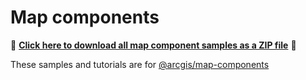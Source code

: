 # Map components

📁 **[Click here to download all map component samples as a ZIP file](https://download-directory.github.io?url=https://github.com/Esri/jsapi-resources/tree/main/component-samples/map-components/samples)** 📁

These samples and tutorials are for [@arcgis/map-components](https://www.npmjs.com/package/@arcgis/map-components)

